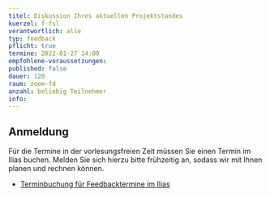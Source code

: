```yaml
---
titel: Diskussion Ihres aktuellen Projektstandes
kuerzel: f-fsl
verantwortlich: alle
typ: feedback
pflicht: true
termine: 2022-01-27 14:00
empfohlene-voraussetzungen: 
published: false
dauer: 120
raum: zoom-fd
anzahl: beliebig Teilnehmer
info:
---
```


## Anmeldung

Für die Termine in der vorlesungsfreien Zeit müssen Sie einen Termin im Ilias buchen. Melden Sie sich hierzu bitte frühzeitig an, sodass wir mit Ihnen planen und rechnen können.

- [Terminbuchung für Feedbacktermine im Ilias](https://ilias.th-koeln.de/goto.php?target=fold_1806598&client_id=ILIAS_FH_Koeln)
